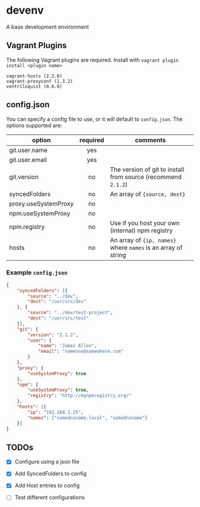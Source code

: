 # devenv

A base development environment

## Vagrant Plugins

The following Vagrant plugins are required. Install with `vagrant plugin install <plugin name>`

```
vagrant-hosts (2.2.0)
vagrant-proxyconf (1.3.2)
ventriloquist (0.6.0)     
```

## config.json

You can specify a config file to use, or it will default to `config.json`. The options supported are:

option               | required | comments
-------------------- |:--------:|---------
git.user.name        | yes      |  
git.user.email       | yes      |  
git.version          | no       | The version of git to install from source (recommend `2.1.2`)
syncedFolders        | no       | An array of `{source, dest}`
proxy.useSystemProxy | no       |
npm.useSystemProxy   | no       |
npm.registry         | no       | Use if you host your own (internal) npm registry
hosts                | no       | An array of `{ip, names}` where `names` is an array of string

### Example `config.json`

```json
{
    "syncedFolders": [{
        "source": "../dev",
        "dest": "/usr/src/dev"
    }, {
        "source": "../dev/test-project",
        "dest": "/usr/src/test"
    }],
    "git": {
        "version": "2.1.2",
        "user": {
            "name": "James Allen",
            "email": "someone@somewhere.com"
        }
    },
    "proxy": {
        "useSystemProxy": true
    },
    "npm": {
        "useSystemProxy": true,
        "registry": "http://mynpmregistry.org/"
    },
    "hosts": [{
        "ip": "192.168.1.25",
        "names": ["somednsname.local", "somednsname"]
    }]
}
```

## TODOs

- [x] Configure using a json file
- [x] Add SyncedFolders to config
- [x] Add Host entries to config
- [ ] Test different configurations

